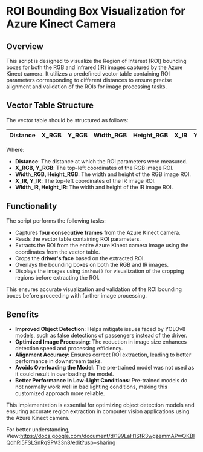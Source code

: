 # ROI Bounding Box Visualization for Azure Kinect Camera

## Overview
This script is designed to visualize the Region of Interest (ROI) bounding boxes for both the RGB and infrared (IR) images captured by the Azure Kinect camera. It utilizes a predefined vector table containing ROI parameters corresponding to different distances to ensure precise alignment and validation of the ROIs for image processing tasks.

## Vector Table Structure
The vector table should be structured as follows:

| Distance | X_RGB | Y_RGB | Width_RGB | Height_RGB | X_IR | Y_IR | Width_IR | Height_IR |
|----------|-------|-------|-----------|------------|------|------|----------|-----------|

Where:
- **Distance**: The distance at which the ROI parameters were measured.
- **X_RGB, Y_RGB**: The top-left coordinates of the RGB image ROI.
- **Width_RGB, Height_RGB**: The width and height of the RGB image ROI.
- **X_IR, Y_IR**: The top-left coordinates of the IR image ROI.
- **Width_IR, Height_IR**: The width and height of the IR image ROI.

## Functionality
The script performs the following tasks:
- Captures **four consecutive frames** from the Azure Kinect camera.
- Reads the vector table containing ROI parameters.
- Extracts the ROI from the entire Azure Kinect camera image using the coordinates from the vector table.
- Crops the **driver's face** based on the extracted ROI.
- Overlays the bounding boxes on both the RGB and IR images.
- Displays the images using `imshow()` for visualization of the cropping regions before extracting the ROI.

This ensures accurate visualization and validation of the ROI bounding boxes before proceeding with further image processing.

## Benefits
- **Improved Object Detection**: Helps mitigate issues faced by YOLOv8 models, such as false detections of passengers instead of the driver.
- **Optimized Image Processing**: The reduction in image size enhances detection speed and processing efficiency.
- **Alignment Accuracy**: Ensures correct ROI extraction, leading to better performance in downstream tasks.
- **Avoids Overloading the Model**: The pre-trained model was not used as it could result in overloading the model.
- **Better Performance in Low-Light Conditions**: Pre-trained models do not normally work well in bad lighting conditions, making this customized approach more reliable.

This implementation is essential for optimizing object detection models and ensuring accurate region extraction in computer vision applications using the Azure Kinect camera.


For better understanding, View:https://docs.google.com/document/d/199LaH1SfR3wgzemmAPwQKBlQdhRl5FSLSnRq9PV33n8/edit?usp=sharing

